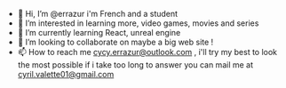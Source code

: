 - 👋 Hi, I’m @errazur i'm French and a student
- 👀 I’m interested in learning more, video games, movies and series
- 🌱 I’m currently learning React, unreal engine
- 💞️ I’m looking to collaborate on maybe a big web site !
- 📫 How to reach me cycy.errazur@outlook.com , i'll try my best to look the most possible if i take too long to answer you can mail me at cyril.valette01@gmail.com

<!---
errazur/errazur is a ✨ special ✨ repository because its `README.md` (this file) appears on your GitHub profile.
You can click the Preview link to take a look at your changes.
--->
